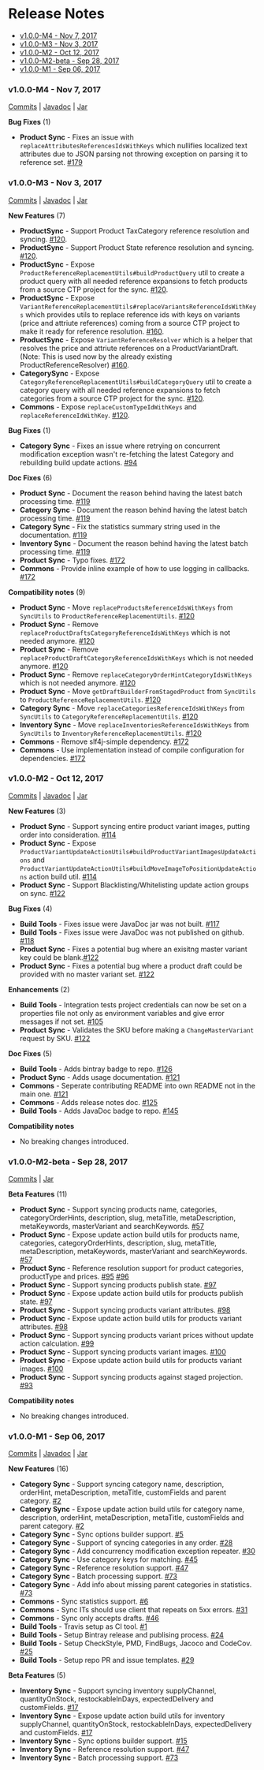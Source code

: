 # Release Notes

<!-- RELEASE NOTE FORMAT

1. Please use the following format for the release note subtitle
### {version} - {date}

2. link to commits of release.
3. link to Javadoc of release.
4. link to Jar of release.

5. Depending on the contents of the release use the subtitles below to 
  document the new changes in the release accordingly. Please always include
  a link to the releated issue number. 
   **New Features** (n)
   **Beta Features** (n)
   **Major Enhancements** (n)
   **Breaking Changes** (n)
   **Enhancements** (n)
   **Doc Fixes** (n)
   **Critical Bug Fixes** (n)
   **Bug Fixes** (n)
   **Hotfix** (n)
   - **Category Sync** - Sync now supports product variant images syncing. [#114](https://github.com/commercetools/commercetools-sync-java/issues/114)
   - **Build Tools** - Convinient handelling of env vars for integration tests.

6. Add Compatibility notes section, which specifies explicitly if there
are breaking changes. If there are, then a migration guide should be provided.

-->

<!-- START doctoc generated TOC please keep comment here to allow auto update -->
<!-- DON'T EDIT THIS SECTION, INSTEAD RE-RUN doctoc TO UPDATE -->


- [v1.0.0-M4 -  Nov 7, 2017](#v100-m4----nov-7-2017)
- [v1.0.0-M3 -  Nov 3, 2017](#v100-m3----nov-3-2017)
- [v1.0.0-M2 -  Oct 12, 2017](#v100-m2----oct-12-2017)
- [v1.0.0-M2-beta -  Sep 28, 2017](#v100-m2-beta----sep-28-2017)
- [v1.0.0-M1 -  Sep 06, 2017](#v100-m1----sep-06-2017)

<!-- END doctoc generated TOC please keep comment here to allow auto update -->
<!--
### v1.0.0-M5 -  Nov 7, 2017
[Commits](https://github.com/commercetools/commercetools-sync-java/compare/v1.0.0-M4...v1.0.0-M5) |
[Javadoc](https://commercetools.github.io/commercetools-sync-java/v/v1.0.0-M5/) | 
[Jar](https://bintray.com/commercetools/maven/commercetools-sync-java/v1.0.0-M5)

**Compatibility notes** (1)
- **Commons** - Change name of `setUpdateActionsCallback` to `beforeUpdateCallback`. [#169](https://github.com/commercetools/commercetools-sync-java/issues/169)
- **Commons** - Change name of `setAllowUuid` to `allowUuid`. [#169](https://github.com/commercetools/commercetools-sync-java/issues/169)
- **Commons** - Change name of `setWarningCallBack` to `warningCallback`. [#169](https://github.com/commercetools/commercetools-sync-java/issues/169)
- **Commons** - Change name of `setErrorCallBack` to `errorCallback`. [#169](https://github.com/commercetools/commercetools-sync-java/issues/169)
- **Commons** - Change name of `setBatchSize` to `batchSize`. [#169](https://github.com/commercetools/commercetools-sync-java/issues/169)
- **Commons** - Change name of `setRemoveOtherLocales`, `setRemoveOtherSetEntries`, `setRemoveOtherCollectionEntries` and `setRemoveOtherProperties` 
to `removeOtherLocales`, `removeOtherSetEntries`, `removeOtherCollectionEntries` and `removeOtherProperties`. [#169](https://github.com/commercetools/commercetools-sync-java/issues/169)
- **Commons** - Remove `setRemoveOtherLocales` option. [#169](https://github.com/commercetools/commercetools-sync-java/issues/169)
-->


### v1.0.0-M4 -  Nov 7, 2017
[Commits](https://github.com/commercetools/commercetools-sync-java/compare/v1.0.0-M4...v1.0.0-M4) |
[Javadoc](https://commercetools.github.io/commercetools-sync-java/v/v1.0.0-M4/) | 
[Jar](https://bintray.com/commercetools/maven/commercetools-sync-java/v1.0.0-M4)

**Bug Fixes** (1)
- **Product Sync** - Fixes an issue with `replaceAttributesReferencesIdsWithKeys` which nullifies localized text attributes due 
to JSON parsing not throwing exception on parsing it to reference set. [#179](https://github.com/commercetools/commercetools-sync-java/issues/179)


### v1.0.0-M3 -  Nov 3, 2017
[Commits](https://github.com/commercetools/commercetools-sync-java/compare/v1.0.0-M2...v1.0.0-M3) |
[Javadoc](https://commercetools.github.io/commercetools-sync-java/v/v1.0.0-M3/) | 
[Jar](https://bintray.com/commercetools/maven/commercetools-sync-java/v1.0.0-M3)

**New Features** (7)
- **ProductSync** - Support Product TaxCategory reference resolution and syncing. [#120](https://github.com/commercetools/commercetools-sync-java/issues/120).
- **ProductSync** - Support Product State reference resolution and syncing. [#120](https://github.com/commercetools/commercetools-sync-java/issues/120).
- **ProductSync** - Expose `ProductReferenceReplacementUtils#buildProductQuery` util to create a product query with all needed reference expansions to fetch products from a source CTP project for the sync. [#120](https://github.com/commercetools/commercetools-sync-java/issues/120).
- **ProductSync** - Expose `VariantReferenceReplacementUtils#replaceVariantsReferenceIdsWithKeys` which provides utils to replace reference ids with keys on variants (price and attriute references) coming from a source CTP project to make it ready for reference resolution. [#160](https://github.com/commercetools/commercetools-sync-java/issues/160).
- **ProductSync** - Expose `VariantReferenceResolver` which is a helper that resolves the price and attriute references on a ProductVariantDraft. (Note: This is used now by the already existing ProductReferenceResolver) [#160](https://github.com/commercetools/commercetools-sync-java/issues/160).
- **CategorySync** - Expose `CategoryReferenceReplacementUtils#buildCategoryQuery` util to create a category query with all needed reference expansions to fetch categories from a source CTP project for the sync. [#120](https://github.com/commercetools/commercetools-sync-java/issues/120).
- **Commons** - Expose `replaceCustomTypeIdWithKeys` and `replaceReferenceIdWithKey`. [#120](https://github.com/commercetools/commercetools-sync-java/issues/120).

**Bug Fixes** (1)
- **Category Sync** - Fixes an issue where retrying on concurrent modification exception wasn't re-fetching the latest 
Category and rebuilding build update actions. [#94](https://github.com/commercetools/commercetools-sync-java/issues/94)

**Doc Fixes** (6)
- **Product Sync** - Document the reason behind having the latest batch processing time. [#119](https://github.com/commercetools/commercetools-sync-java/issues/119)
- **Category Sync** - Document the reason behind having the latest batch processing time. [#119](https://github.com/commercetools/commercetools-sync-java/issues/119)
- **Category Sync** - Fix the statistics summary string used in the documentation. [#119](https://github.com/commercetools/commercetools-sync-java/issues/119)
- **Inventory Sync** - Document the reason behind having the latest batch processing time. [#119](https://github.com/commercetools/commercetools-sync-java/issues/119)
- **Product Sync** - Typo fixes. [#172](https://github.com/commercetools/commercetools-sync-java/issues/172)
- **Commons** - Provide inline example of how to use logging in callbacks. [#172](https://github.com/commercetools/commercetools-sync-java/issues/172)

**Compatibility notes** (9)
- **Product Sync** - Move `replaceProductsReferenceIdsWithKeys` from `SyncUtils` to `ProductReferenceReplacementUtils`. [#120](https://github.com/commercetools/commercetools-sync-java/issues/120)
- **Product Sync** - Remove `replaceProductDraftsCategoryReferenceIdsWithKeys` which is not needed anymore. [#120](https://github.com/commercetools/commercetools-sync-java/issues/120)
- **Product Sync** - Remove `replaceProductDraftCategoryReferenceIdsWithKeys` which is not needed anymore. [#120](https://github.com/commercetools/commercetools-sync-java/issues/120)
- **Product Sync** - Remove `replaceCategoryOrderHintCategoryIdsWithKeys` which is not needed anymore. [#120](https://github.com/commercetools/commercetools-sync-java/issues/120)
- **Product Sync** - Move `getDraftBuilderFromStagedProduct` from `SyncUtils` to `ProductReferenceReplacementUtils`. [#120](https://github.com/commercetools/commercetools-sync-java/issues/120)
- **Category Sync** - Move `replaceCategoriesReferenceIdsWithKeys` from `SyncUtils` to `CategoryReferenceReplacementUtils`. [#120](https://github.com/commercetools/commercetools-sync-java/issues/120)
- **Inventory Sync** - Move `replaceInventoriesReferenceIdsWithKeys` from `SyncUtils` to `InventoryReferenceReplacementUtils`. [#120](https://github.com/commercetools/commercetools-sync-java/issues/120)
- **Commons** - Remove slf4j-simple dependency. [#172](https://github.com/commercetools/commercetools-sync-java/issues/172)
- **Commons** - Use implementation instead of compile configuration for dependencies. [#172](https://github.com/commercetools/commercetools-sync-java/issues/172)

### v1.0.0-M2 -  Oct 12, 2017 

[Commits](https://github.com/commercetools/commercetools-sync-java/compare/v1.0.0-M2-beta...v1.0.0-M2) |
[Javadoc](https://commercetools.github.io/commercetools-sync-java/v/v1.0.0-M2/) | 
[Jar](https://bintray.com/commercetools/maven/commercetools-sync-java/v1.0.0-M2)

**New Features** (3)
- **Product Sync** - Support syncing entire product variant images, putting order into consideration. [#114](https://github.com/commercetools/commercetools-sync-java/issues/114)
- **Product Sync** - Expose `ProductVariantUpdateActionUtils#buildProductVariantImagesUpdateActions` and `ProductVariantUpdateActionUtils#buildMoveImageToPositionUpdateActions` action build util. [#114](https://github.com/commercetools/commercetools-sync-java/issues/114)
- **Product Sync** - Support Blacklisting/Whitelisting update action groups on sync. [#122](https://github.com/commercetools/commercetools-sync-java/issues/122)

**Bug Fixes** (4)
- **Build Tools** - Fixes issue were JavaDoc jar was not built. [#117](https://github.com/commercetools/commercetools-sync-java/issues/117)
- **Build Tools** - Fixes issue were JavaDoc was not published on github. [#118](https://github.com/commercetools/commercetools-sync-java/issues/118)
- **Product Sync** - Fixes a potential bug where an exisitng master variant key could be blank.[#122](https://github.com/commercetools/commercetools-sync-java/issues/122)
- **Product Sync** - Fixes a potential bug where a product draft could be provided with no master variant set. [#122](https://github.com/commercetools/commercetools-sync-java/issues/122)

**Enhancements** (2)
- **Build Tools** - Integration tests project credentials can now be set on a properties file not only as environment variables and give error messages if not set. [#105](https://github.com/commercetools/commercetools-sync-java/issues/105)
- **Product Sync** - Validates the SKU before making a `ChangeMasterVariant` request by SKU. [#122](https://github.com/commercetools/commercetools-sync-java/issues/122)

 **Doc Fixes** (5)
 - **Build Tools** - Adds bintray badge to repo. [#126](https://github.com/commercetools/commercetools-sync-java/issues/126)
 - **Product Sync** - Adds usage documentation. [#121](https://github.com/commercetools/commercetools-sync-java/issues/121)
 - **Commons** - Seperate contributing README into own README not in the main one. [#121](https://github.com/commercetools/commercetools-sync-java/issues/121)
 - **Commons** - Adds release notes doc. [#125](https://github.com/commercetools/commercetools-sync-java/issues/125)
 - **Build Tools** - Adds JavaDoc badge to repo. [#145](https://github.com/commercetools/commercetools-sync-java/issues/145)

**Compatibility notes**
- No breaking changes introduced.


### v1.0.0-M2-beta -  Sep 28, 2017 
[Commits](https://github.com/commercetools/commercetools-sync-java/compare/v1.0.0-M1...v1.0.0-M2-beta) | 
[Jar](https://bintray.com/commercetools/maven/commercetools-sync-java/v1.0.0-M2-beta)

**Beta Features** (11)
- **Product Sync** - Support syncing products name, categories, categoryOrderHints, description, slug,  metaTitle, 
metaDescription, metaKeywords, masterVariant and searchKeywords. [#57](https://github.com/commercetools/commercetools-sync-java/issues/57)
- **Product Sync** -  Expose update action build utils for products name, categories, categoryOrderHints, description, slug,  metaTitle, 
metaDescription, metaKeywords, masterVariant and searchKeywords. [#57](https://github.com/commercetools/commercetools-sync-java/issues/57)
- **Product Sync** -  Reference resolution support for product categories, productType and prices. [#95](https://github.com/commercetools/commercetools-sync-java/issues/95)
[#96](https://github.com/commercetools/commercetools-sync-java/issues/96)
- **Product Sync** -  Support syncing products publish state. [#97](https://github.com/commercetools/commercetools-sync-java/issues/97)
- **Product Sync** -  Expose update action build utils for products publish state. [#97](https://github.com/commercetools/commercetools-sync-java/issues/97)
- **Product Sync** -  Support syncing products variant attributes. [#98](https://github.com/commercetools/commercetools-sync-java/issues/98)
- **Product Sync** -  Expose update action build utils for products variant attributes. [#98](https://github.com/commercetools/commercetools-sync-java/issues/98)
- **Product Sync** -  Support syncing products variant prices without update action calculation. [#99](https://github.com/commercetools/commercetools-sync-java/issues/99)
- **Product Sync** -  Support syncing products variant images. [#100](https://github.com/commercetools/commercetools-sync-java/issues/100)
- **Product Sync** -  Expose update action build utils for products variant images. [#100](https://github.com/commercetools/commercetools-sync-java/issues/100)
- **Product Sync** -  Support syncing products against staged projection. [#93](https://github.com/commercetools/commercetools-sync-java/issues/93)

**Compatibility notes**
- No breaking changes introduced.


### v1.0.0-M1 -  Sep 06, 2017
[Commits](https://github.com/commercetools/commercetools-sync-java/commits/v1.0.0-M1) | 
[Javadoc](https://commercetools.github.io/commercetools-sync-java/v/v1.0.0-M1/) | 
[Jar](https://bintray.com/commercetools/maven/commercetools-sync-java/v1.0.0-M1)

**New Features** (16)
- **Category Sync** - Support syncing category name, description, orderHint, metaDescription, metaTitle, 
customFields and parent category. [#2](https://github.com/commercetools/commercetools-sync-java/issues/2)
- **Category Sync** - Expose update action build utils for category name, description, orderHint, metaDescription, metaTitle, 
customFields and parent category. [#2](https://github.com/commercetools/commercetools-sync-java/issues/2)
- **Category Sync** - Sync options builder support. [#5](https://github.com/commercetools/commercetools-sync-java/issues/5)
- **Category Sync** - Support of syncing categories in any order. [#28](https://github.com/commercetools/commercetools-sync-java/issues/28)
- **Category Sync** - Add concurrency modification exception repeater. [#30](https://github.com/commercetools/commercetools-sync-java/issues/30)
- **Category Sync** - Use category keys for matching. [#45](https://github.com/commercetools/commercetools-sync-java/issues/45)
- **Category Sync** - Reference resolution support. [#47](https://github.com/commercetools/commercetools-sync-java/issues/47)
- **Category Sync** - Batch processing support. [#73](https://github.com/commercetools/commercetools-sync-java/issues/73)
- **Category Sync** - Add info about missing parent categories in statistics. [#73](https://github.com/commercetools/commercetools-sync-java/issues/76)
- **Commons** - Sync statistics support. [#6](https://github.com/commercetools/commercetools-sync-java/issues/6)
- **Commons** - Sync ITs should use client that repeats on 5xx errors. [#31](https://github.com/commercetools/commercetools-sync-java/issues/31)
- **Commons** - Sync only accepts drafts. [#46](https://github.com/commercetools/commercetools-sync-java/issues/46)
- **Build Tools** - Travis setup as CI tool. [#1](https://github.com/commercetools/commercetools-sync-java/issues/1)
- **Build Tools** - Setup Bintray release and publising process. [#24](https://github.com/commercetools/commercetools-sync-java/issues/24)
- **Build Tools** - Setup CheckStyle, PMD, FindBugs, Jacoco and CodeCov. [#25](https://github.com/commercetools/commercetools-sync-java/issues/25)
- **Build Tools** - Setup repo PR and issue templates. [#29](https://github.com/commercetools/commercetools-sync-java/issues/29)

**Beta Features** (5)
- **Inventory Sync** - Support syncing inventory supplyChannel, quantityOnStock, restockableInDays, expectedDelivery 
and customFields. [#17](https://github.com/commercetools/commercetools-sync-java/issues/17)
- **Inventory Sync** - Expose update action build utils for inventory supplyChannel, quantityOnStock, restockableInDays, expectedDelivery 
and customFields. [#17](https://github.com/commercetools/commercetools-sync-java/issues/17)
- **Inventory Sync** - Sync options builder support. [#15](https://github.com/commercetools/commercetools-sync-java/issues/15)
- **Inventory Sync** - Reference resolution support. [#47](https://github.com/commercetools/commercetools-sync-java/issues/47)
- **Inventory Sync** - Batch processing support. [#73](https://github.com/commercetools/commercetools-sync-java/issues/73)
